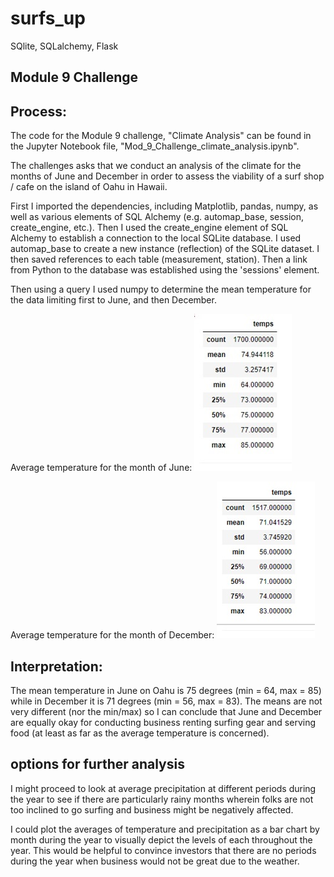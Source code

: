 # surfs_up
SQlite, SQLalchemy, Flask

## Module 9 Challenge

## Process:
The code for the Module 9 challenge, "Climate Analysis" can be found in the Jupyter Notebook file, "Mod_9_Challenge_climate_analysis.ipynb".

The challenges asks that we conduct an analysis of the climate for the months of June and December in order to assess the viability of a surf shop / cafe on the island of Oahu
in Hawaii.

First I imported the dependencies, including Matplotlib, pandas, numpy, as well as various elements of SQL Alchemy (e.g. automap_base, session, create_engine, etc.).
Then I used the create_engine element of SQL Alchemy to establish a connection to the local SQLite database.  I used automap_base to create a new instance (reflection) of the SQLite dataset.  I then saved references to each table (measurement, station).  Then a link from Python to the database was established using the 'sessions' element.

Then using a query I used numpy to determine the mean temperature for the data limiting first to June, and then December.

Average temperature for the month of June:
![](June_tempuratures_Oahu.jpg)

Average temperature for the month of December:
![](December_tempuratures_Oahu.jpg)

## Interpretation:

The mean temperature in June on Oahu is 75 degrees (min = 64, max = 85) while in December it is 71 degrees (min = 56, max = 83).  The means are not very different (nor the min/max) so I can conclude that June and December are equally okay for conducting business renting surfing gear and serving food (at least as far as the average temperature is concerned).

## options for further analysis
I might proceed to look at average precipitation at different periods during the year to see if there are particularly rainy months wherein folks are not too inclined to go surfing and business might be negatively affected.  

I could plot the averages of temperature and precipitation as a bar chart by month during the year to visually depict the levels of each throughout the year.  This would be helpful to convince investors that there are no periods during the year when business would not be great due to the weather.

